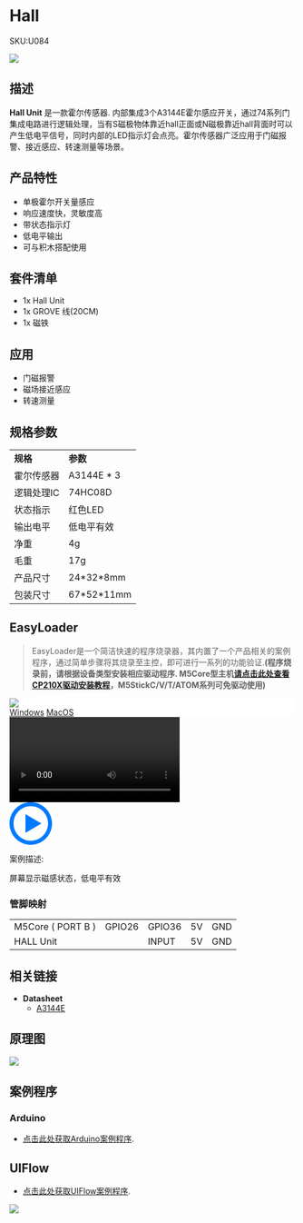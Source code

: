 # Hall

<el-tag effect="plain">SKU:U084</el-tag>

<div class="product_pic"><img src="assets/img/product_pics/unit/hall/hall_unit.webp"></div>

## 描述

**Hall Unit** 是一款霍尔传感器. 内部集成3个A3144E霍尔感应开关，通过74系列门集成电路进行逻辑处理，当有S磁极物体靠近hall正面或N磁极靠近hall背面时可以产生低电平信号，同时内部的LED指示灯会点亮。霍尔传感器广泛应用于门磁报警、接近感应、转速测量等场景。

## 产品特性

- 单极霍尔开关量感应
- 响应速度快，灵敏度高
- 带状态指示灯
- 低电平输出
- 可与积木搭配使用

## 套件清单

- 1x Hall Unit
- 1x GROVE 线(20CM)
- 1x 磁铁

## 应用

-  门磁报警
-  磁场接近感应
-  转速测量

## 规格参数

<table>
    <tr style="font-weight:bold">
        <td>规格</td>
        <td>参数</td>
    </tr>
    <tr>
        <td>霍尔传感器</td>
        <td>A3144E * 3</td>
    </tr>
    <tr>
        <td>逻辑处理IC</td>
        <td>74HC08D</td>
    </tr>
    <tr>
        <td>状态指示</td>
        <td>红色LED</td>
    </tr>
    <tr>
        <td>输出电平</td>
        <td>低电平有效</td>
    </tr>
    <tr>
      <td>净重</td>
      <td>4g</td>
   </tr>
      <tr>
      <td>毛重</td>
      <td>17g</td>
   </tr>
   <tr>
      <td>产品尺寸</td>
      <td>24*32*8mm</td>
   </tr>
   <tr>
      <td>包装尺寸</td>
      <td>67*52*11mm</td>
   </tr>
</table>

## EasyLoader


>EasyLoader是一个简洁快速的程序烧录器，其内置了一个产品相关的案例程序，通过简单步骤将其烧录至主控，即可进行一系列的功能验证.**(程序烧录前，请根据设备类型安装相应驱动程序. M5Core型主机[请点击此处查看CP210X驱动安装教程](zh_CN/arduino/arduino_development?id=安装串口驱动)，M5StickC/V/T/ATOM系列可免驱动使用)**

<div class="easyloader-box">
    <div style="background-color:white;">
        <div><img src="https://m5stack.oss-cn-shenzhen.aliyuncs.com/image/easyloader_intro.webp"></div>
        <div class="easyloader-btn">
            <a href="https://m5stack.oss-cn-shenzhen.aliyuncs.com/EasyLoader/Windows/UNIT/For%20M5Core/EasyLoader_HALL_UNIT_With_M5Core.exe">Windows</a>
            <a href="https://m5stack.oss-cn-shenzhen.aliyuncs.com/EasyLoader/MacOS/UNIT/EasyLoader_HALL_UNIT_With_M5Core.dmg">MacOS</a>
            <!-- <a>Linux</a>
            <a>MacOS</a> -->
        </div>
    </div>
    <div>
        <video id="example_video" controls>
            <source src="https://m5stack.oss-cn-shenzhen.aliyuncs.com/video/Product_example_video/Unit/HALL_Unit.mp4" type="video/mp4">
        </video>
        <div class="easyloader-mask">
        <a>
            <svg id="play-btn" t="1583228776634" class="icon" viewBox="0 0 1024 1024" version="1.1" xmlns="http://www.w3.org/2000/svg" p-id="4152" width="75" height="75"><path d="M512 0C229.216 0 0 229.216 0 512s229.216 512 512 512 512-229.216 512-512S794.784 0 512 0z m0 928C282.24 928 96 741.76 96 512S282.24 96 512 96s416 186.24 416 416-186.24 416-416 416zM384 288l384 224-384 224z" p-id="4153" fill="#007aff"></path></svg></a>
            <p>案例描述:</p>
            <p>屏幕显示磁感状态，低电平有效</p>
        </div>
    </div>
</div>

### 管脚映射

<table>
 <tr><td>M5Core ( PORT B )</td><td>GPIO26</td><td>GPIO36</td><td>5V</td><td>GND</td></tr>
 <tr><td>HALL Unit</td><td> </td><td>INPUT</td><td>5V</td><td>GND</td></tr>
</table>

## 相关链接

- **Datasheet**
    - [A3144E](https://m5stack.oss-cn-shenzhen.aliyuncs.com/resource/docs/datasheet/unit/3141Thru3144E_HALL.PDF)

## 原理图

<img src= "assets/img/product_pics/unit/hall/hall_unit_sch.webp">

## 案例程序

### Arduino

- [点击此处获取Arduino案例程序](https://github.com/m5stack/M5-ProductExampleCodes/tree/master/Unit/HALL/HALL).

## UIFlow

- [点击此处获取UIFlow案例程序](https://github.com/m5stack/M5-ProductExampleCodes/tree/master/Unit/HALL/UIFlow). 

<img src= "assets/img/product_pics/unit/hall/hall_unit_uiflow.webp">

<script>

   var purchase_link = 'https://m5stack.com/collections/m5-unit/products/hall-effect-unit-a3144e';


   anchor_search(purchase_link);
   scrollFunc();

</script>